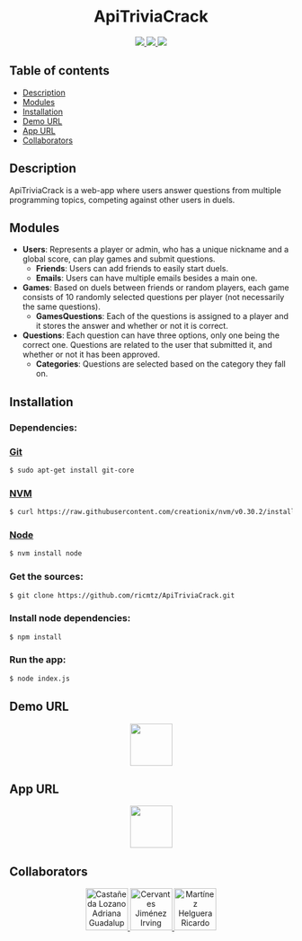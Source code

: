 <div align="center">
  <h1>ApiTriviaCrack</h1>
  <a href="https://www.npmjs.com/package/eslint-config-airbnb">
    <img src="https://img.shields.io/badge/eslint--airbnb-17.1.0-brightgreen.svg?longCache=true&style=for-the-badge">
  </a>
  <a href="https://www.npmjs.com/package/express">
    <img src="https://img.shields.io/badge/express-4.16.3-blue.svg?longCache=true&style=for-the-badge">
  </a>
  <a href="https://opensource.org/licenses/MIT">
    <img src="https://img.shields.io/badge/license-MIT-red.svg?longCache=true&style=for-the-badge">
  </a>
</div>

## Table of contents
- [Description](#description)
- [Modules](#modules)
- [Installation](#installation)
- [Demo URL](#demo-url)
- [App URL](#app-url)
- [Collaborators](#collaborators)

## Description
ApiTriviaCrack is a web-app where users answer questions from multiple programming topics, competing against other users in duels.

## Modules
* __Users__: Represents a player or admin, who has a unique nickname and a global score, can play games and submit questions.
  * __Friends__: Users can add friends to easily start duels.
  * __Emails__: Users can have multiple emails besides a main one.
* __Games__: Based on duels between friends or random players, each game consists of 10 randomly selected questions per player (not necessarily the same questions).
  * __GamesQuestions__: Each of the questions is assigned to a player and it stores the
    answer and whether or not it is correct.
* __Questions__: Each question can have three options, only one being the correct one.
Questions are related to the user that submitted it, and whether or not it has been approved.
  * __Categories__: Questions are selected based on the category they fall on.

## Installation
### Dependencies:
### [Git][GitLink]
```sh
$ sudo apt-get install git-core
```

### [NVM][NvmLink]
```sh
$ curl https://raw.githubusercontent.com/creationix/nvm/v0.30.2/install.sh | bash
```

### [Node][NodeLink]
```sh
$ nvm install node
```


### Get the sources:
```sh
$ git clone https://github.com/ricmtz/ApiTriviaCrack.git
```

### Install node dependencies:
```sh
$ npm install
```

### Run the app:
```sh
$ node index.js
```

## Demo URL
<div align="center">
  <a href="https://www.getpostman.com/collections/e4e893d5230a0a4cac35">
    <img src="https://www.getpostman.com/img/v2/logo-glyph.png" height="75" width="75">
  </a>
</div>


## App URL
<div align="center">
  <a href="https://api-trivia-crack.herokuapp.com/" target="_blank">
    <img src="https://png.icons8.com/color/1600/heroku.png" height="75" width="75">
  </a>
</div>

## Collaborators
<div align="center">
  <a href="https://github.com/AdiLupita">
    <img src="https://avatars2.githubusercontent.com/u/36176439?s=400&v=4" height="75" width="75" alt ="Castañeda Lozano Adriana Guadalupe">
  </a>
  <a href="https://github.com/IrvingCJ">
    <img src="https://avatars3.githubusercontent.com/u/42556654?s=400&v=4" height="75" width="75" alt="Cervantes Jiménez Irving">
  </a>
  <a href="https://github.com/ricmtz">
    <img src="https://avatars1.githubusercontent.com/u/18709420?s=400&v=4" height="75" width="75" alt="Martínez Helguera Ricardo">
  </a>
</div>

[GitLink]: https://git-scm.com/
[NvmLink]: https://github.com/creationix/nvm/blob/master/README.md
[NodeLink]: https://nodejs.org/es/
